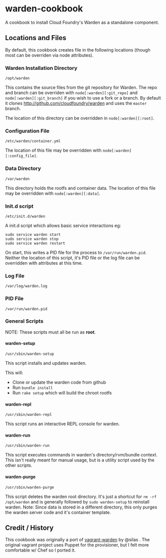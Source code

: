 warden-cookbook
===============

A cookbook to install Cloud Foundry's Warden as a standalone component.

## Locations and Files

By default, this cookbook creates file in the following locations (though most can be overriden via node attributes).

### Warden Installation Directory

```
/opt/warden
```

This contains the source files from the git repository for Warden. The repo and branch can be overriden with ```node[:warden][:git_repo]``` and ```node[:warden][:git_branch]``` if you wish to use a fork or a branch. By default it clones http://github.com/cloudfoundry/warden and uses the ```master``` branch.

The location of this directory can be overridden in ```node[:warden][:root]```.

### Configuration File

```
/etc/warden/container.yml
```

The location of this file may be overridden with ```node[:warden][:config_file]```.


### Data Directory

```
/var/warden
```

This directory holds the rootfs and container data. The location of this file may be overridden with ```node[:warden][:data]```.


### Init.d script
```
/etc/init.d/warden
```

A init.d script which allows basic service interactions eg:

```
sudo service warden start
sudo service warden stop
sudo service warden restart
```

On start, this writes a PID file for the process to ```/var/run/warden.pid```. Neither the location of this script, it's PID file or the log file can be overridden with attributes at this time.

### Log File

```
/var/log/warden.log
```

### PID File

```
/var/run/warden.pid
```

### General Scripts

NOTE: These scripts must all be run as **root**.

#### warden-setup

```
/usr/sbin/warden-setup
```

This script installs and updates warden. 

This will: 
- Clone or update the warden code from github
- Run ```bundle install```
- Run ```rake setup``` which will build the chroot rootfs


#### warden-repl

```
/usr/sbin/warden-repl
```

This script runs an interactive REPL console for warden. 


#### warden-run

```
/usr/sbin/warden-run
```

This script executes commands in warden's directory/rvm/bundle context. This isn't really meant for manual usage, but is a utility script used by the other scripts.


#### warden-purge

```
/usr/sbin/warden-purge
```

This script deletes the warden root directory. It's just a shortcut for ```rm -rf /opt/warden``` and is generally followed by ```sudo warden-setup``` to reinstall warden. Note: Since data is stored in a different directory, this only purges the warden server code and it's container template.


## Credit / History

This cookbook was originally a port of [vagrant-warden](https://github.com/silas/vagrant-warden) by @silas . The original vagrant project uses Puppet for the provisioner, but I felt more comfortable w/ Chef so I ported it. 
